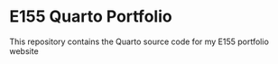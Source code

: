 # E155 Quarto Portfolio

This repository contains the Quarto source code for my E155 portfolio website